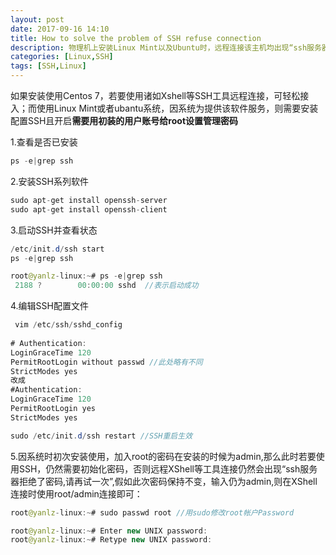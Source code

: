 ```yaml
---
layout: post
date: 2017-09-16 14:10
title: How to solve the problem of SSH refuse connection
description: 物理机上安装Linux Mint以及Ubuntu时，远程连接该主机均出现“ssh服务器拒绝了密码,请再试一次”。
categories: [Linux,SSH]
tags: [SSH,Linux]
---
```

如果安装使用Centos 7，若要使用诸如Xshell等SSH工具远程连接，可轻松接入；而使用Linux Mint或者ubantu系统，因系统为提供该软件服务，则需要安装配置SSH且开启**需要用初装的用户账号给root设置管理密码**

1.查看是否已安装
```java
ps -e|grep ssh
```
2.安装SSH系列软件
```java
sudo apt-get install openssh-server
sudo apt-get install openssh-client
```
3.启动SSH并查看状态
```java
/etc/init.d/ssh start
ps -e|grep ssh

root@yanlz-linux:~# ps -e|grep ssh
 2188 ?        00:00:00 sshd  //表示启动成功
```
4.编辑SSH配置文件
```java
 vim /etc/ssh/sshd_config
 
# Authentication:
LoginGraceTime 120
PermitRootLogin without passwd //此处略有不同
StrictModes yes
改成
#Authentication:
LoginGraceTime 120
PermitRootLogin yes
StrictModes yes

sudo /etc/init.d/ssh restart //SSH重启生效
```
5.因系统时初次安装使用，加入root的密码在安装的时候为admin,那么此时若要使用SSH，仍然需要初始化密码，否则远程XShell等工具连接仍然会出现“ssh服务器拒绝了密码,请再试一次”,假如此次密码保持不变，输入仍为admin,则在XShell连接时使用root/admin连接即可：
```java
root@yanlz-linux:~# sudo passwd root //用sudo修改root帐户Password

root@yanlz-linux:~# Enter new UNIX password: 
root@yanlz-linux:~# Retype new UNIX password:
```

